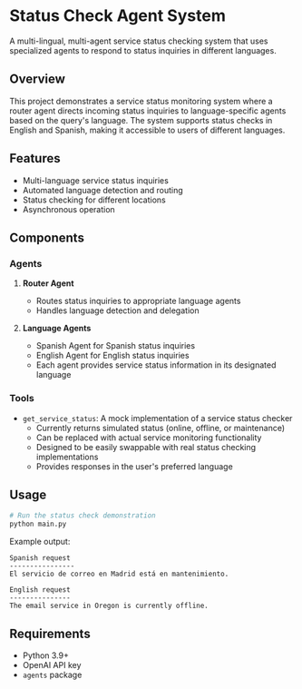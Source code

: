 # Status Check Agent System

A multi-lingual, multi-agent service status checking system that uses specialized agents to respond to status inquiries in different languages.

## Overview

This project demonstrates a service status monitoring system where a router agent directs incoming status inquiries to language-specific agents based on the query's language. The system supports status checks in English and Spanish, making it accessible to users of different languages.

## Features

- Multi-language service status inquiries
- Automated language detection and routing
- Status checking for different locations
- Asynchronous operation

## Components

### Agents

1. **Router Agent**
   - Routes status inquiries to appropriate language agents
   - Handles language detection and delegation

2. **Language Agents**
   - Spanish Agent for Spanish status inquiries
   - English Agent for English status inquiries
   - Each agent provides service status information in its designated language

### Tools

- `get_service_status`: A mock implementation of a service status checker
  - Currently returns simulated status (online, offline, or maintenance)
  - Can be replaced with actual service monitoring functionality
  - Designed to be easily swappable with real status checking implementations
  - Provides responses in the user's preferred language

## Usage

```python
# Run the status check demonstration
python main.py
```

Example output:
```
Spanish request
----------------
El servicio de correo en Madrid está en mantenimiento.

English request
---------------
The email service in Oregon is currently offline.
```

## Requirements

- Python 3.9+
- OpenAI API key
- `agents` package